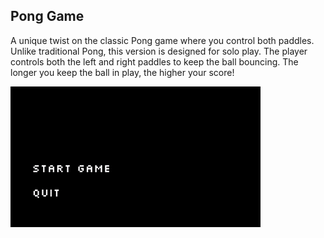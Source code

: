 ## Pong Game

A unique twist on the classic Pong game where you control both paddles. Unlike traditional Pong, this version is designed for solo play. The player controls both the left and right paddles to keep the ball bouncing. The longer you keep the ball in play, the higher your score!


![Pong Gameplay](PongGamePlay.gif)
